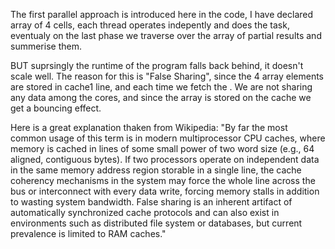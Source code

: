 The first parallel approach is introduced here in the code,
I have declared array of 4 cells, each thread operates indepently and does the task,
eventualy on the last phase we traverse over the array of partial results and summerise them.

BUT suprsingly the runtime of the program falls back behind, it doesn't scale well.
The reason for this is "False Sharing", since the 4 array elements are stored in cache1 line,
and each time we fetch the . We are not sharing any data among the cores,
and since the array is stored on the cache we get a bouncing effect.

Here is a great explanation thaken from Wikipedia:
"By far the most common usage of this term is in modern multiprocessor CPU caches,
where memory is cached in lines of some small power of two word size (e.g., 64 aligned, contiguous bytes).
If two processors operate on independent data in the same memory address region storable in a single line,
the cache coherency mechanisms in the system may force the whole line across the bus or interconnect with every data write,
forcing memory stalls in addition to wasting system bandwidth.
False sharing is an inherent artifact of automatically synchronized cache protocols and can also exist in environments
such as distributed file system or databases, but current prevalence is limited to RAM caches."
